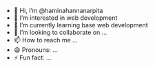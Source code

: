 - 👋 Hi, I’m @haminahannanarpita
- 👀 I’m interested in web development
- 🌱 I’m currently learning base web development
- 💞️ I’m looking to collaborate on ...
- 📫 How to reach me ...
- 😄 Pronouns: ...
- ⚡ Fun fact: ...

<!---
haminahannanarpita/haminahannanarpita is a ✨ special ✨ repository because its `README.md` (this file) appears on your GitHub profile.
You can click the Preview link to take a look at your changes.
--->
